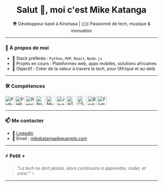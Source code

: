 <h1 align="center">Salut 👋, moi c'est Mike Katanga</h1>
<p align="center">
  🌍 Développeur basé à Kinshasa | 🇨🇩 Passionné de tech, musique & innovation
</p>

---

### 💼 À propos de moi
- 🔧 Stack préférée : `Python`, `PHP`, `React`, `Node.js`
- 🚀 Projets en cours : Plateformes web, apps mobiles, solutions africaines
- 🎯 Objectif : Créer de la valeur à travers la tech, pour l’Afrique et au-delà

---

### 🛠️ Compétences

<p align="left">
  <img src="https://cdn.jsdelivr.net/gh/devicons/devicon/icons/python/python-original.svg" height="30" alt="Python"/>
  <img src="https://cdn.jsdelivr.net/gh/devicons/devicon/icons/php/php-original.svg" height="30" alt="PHP"/>
  <img src="https://cdn.jsdelivr.net/gh/devicons/devicon/icons/react/react-original.svg" height="30" alt="React"/>
  <img src="https://cdn.jsdelivr.net/gh/devicons/devicon/icons/nodejs/nodejs-original.svg" height="30" alt="Node.js"/>
  <img src="https://cdn.jsdelivr.net/gh/devicons/devicon/icons/mysql/mysql-original.svg" height="30" alt="MySQL"/>
  <img src="https://cdn.jsdelivr.net/gh/devicons/devicon/icons/java/java-original.svg" height="30" alt="Java"/>
  <img src="https://cdn.jsdelivr.net/gh/devicons/devicon/icons/html5/html5-original.svg" height="30" alt="HTML5"/>
  <img src="https://cdn.jsdelivr.net/gh/devicons/devicon/icons/css3/css3-original.svg" height="30" alt="CSS3"/>
  <img src="https://cdn.jsdelivr.net/gh/devicons/devicon/icons/bootstrap/bootstrap-original.svg" height="30" alt="Bootstrap"/>
  <img src="https://cdn.jsdelivr.net/gh/devicons/devicon/icons/flutter/flutter-original.svg" height="30" alt="Flutter"/>
</p>

---

### 📫 Me contacter
- 💼 [LinkedIn](https://www.linkedin.com/in/mikekatanga)
- 📧 Email : mikekatanga@example.com

---

### ⚡ Petit + 
> _"La tech ne dort jamais, alors continuons à apprendre, coder, et créer."_ ✨

---

